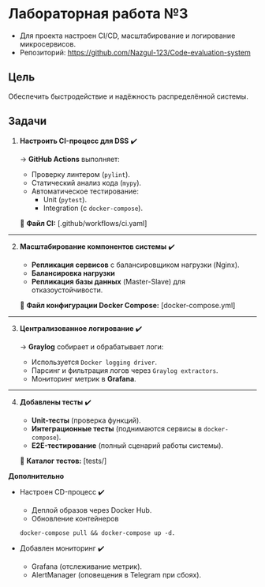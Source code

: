# Лабораторная работа №3 
* Для проекта настроен CI/CD, масштабирование и логирование микросервисов.  
* Репозиторий: https://github.com/Nazgul-123/Code-evaluation-system

## Цель  

Обеспечить быстродействие и надёжность распределённой системы.  

## Задачи  

1. **Настроить CI-процесс для DSS** ✔️  

   → **GitHub Actions** выполняет:  
   - Проверку линтером (`pylint`).  
   - Статический анализ кода (`mypy`).  
   - Автоматическое тестирование:  
     - Unit (`pytest`).  
     - Integration (с `docker-compose`). 

   📄 **Файл CI:** [.github/workflows/ci.yaml]
   
---

2. **Масштабирование компонентов системы** ✔️  

   - **Репликация сервисов** с балансировщиком нагрузки (Nginx).  
   - **Балансировка нагрузки**
   - **Репликация базы данных** (Master-Slave) для отказоустойчивости.  

   📄 **Файл конфигурации Docker Compose:** [docker-compose.yml]  

---

3. **Централизованное логирование** ✔️  

   → **Graylog** собирает и обрабатывает логи:  
   - Используется `Docker logging driver`.  
   - Парсинг и фильтрация логов через `Graylog extractors`.  
   - Мониторинг метрик в **Grafana**.  

---

4. **Добавлены тесты** ✔️  

   - **Unit-тесты** (проверка функций).  
   - **Интеграционные тесты** (поднимаются сервисы в `docker-compose`).  
   - **E2E-тестирование** (полный сценарий работы системы).  

   📄 **Каталог тестов:** [tests/]  

**Дополнительно**
* Настроен CD-процесс ✔️
  * Деплой образов через Docker Hub.
  * Обновление контейнеров
  ```
  docker-compose pull && docker-compose up -d.
  ```

* Добавлен мониторинг ✔️
  * Grafana (отслеживание метрик).
  * AlertManager (оповещения в Telegram при сбоях).
